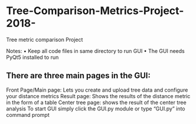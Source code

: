 # Tree-Comparison-Metrics-Project-2018-
Tree metric comparison Project 

Notes:
• Keep all code files in same directory to run GUI
• The GUI needs PyQt5 installed to run

## There are three main pages in the GUI:
Front Page/Main page: Lets you create and upload tree data and configure your distance metrics
Result page: Shows the results of the distance metric in the form of a table
Center tree page: shows the result of the center tree analysis
To start GUI simply click the GUI.py module or type “GUI.py” into command prompt 


